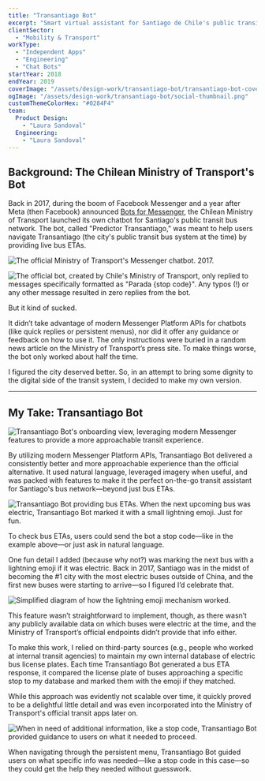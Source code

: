 ```yaml
---
title: "Transantiago Bot"
excerpt: "Smart virtual assistant for Santiago de Chile's public transit bus network."
clientSector:
  - "Mobility & Transport"
workType:
  - "Independent Apps"
  - "Engineering"
  - "Chat Bots"
startYear: 2018
endYear: 2019
coverImage: "/assets/design-work/transantiago-bot/transantiago-bot-cover.png"
ogImage: "/assets/design-work/transantiago-bot/social-thumbnail.png"
customThemeColorHex: "#0284F4"
team:
  Product Design:
    - "Laura Sandoval"
  Engineering:
    - "Laura Sandoval"
---
```


## Background: The Chilean Ministry of Transport's Bot

Back in 2017, during the boom of Facebook Messenger and a year after Meta (then Facebook) announced [Bots for Messenger](https://developers.facebook.com/blog/post/2016/07/01/bots-for-messenger-updates/), the Chilean Ministry of Transport launched its own chatbot for Santiago's public transit bus network. The bot, called "Predictor Transantiago," was meant to help users navigate Transantiago (the city's public transit bus system at the time) by providing live bus ETAs.

![The official Ministry of Transport's Messenger chatbot. 2017.](/assets/design-work/transantiago-bot/mtt-bot-screen-recording-2017.gif)

![The official bot, created by Chile's Ministry of Transport, only replied to messages specifically formatted as "Parada {stop code}". Any typos (!) or any other message resulted in zero replies from the bot.](/assets/design-work/transantiago-bot/mtt-bot-screen-recording-2017-2.gif)

But it kind of sucked.

It didn’t take advantage of modern Messenger Platform APIs for chatbots (like quick replies or persistent menus), nor did it offer any guidance or feedback on how to use it. The only instructions were buried in a random news article on the Ministry of Transport’s press site. To make things worse, the bot only worked about half the time.

I figured the city deserved better. So, in an attempt to bring some dignity to the digital side of the transit system, I decided to make my own version.

---

## My Take: Transantiago Bot

![Transantiago Bot's onboarding view, leveraging modern Messenger features to provide a more approachable transit experience.](/assets/design-work/transantiago-bot/transantiago-bot-onboarding.png)

By utilizing modern Messenger Platform APIs, Transantiago Bot delivered a consistently better and more approachable experience than the official alternative. It used natural language, leveraged imagery when useful, and was packed with features to make it the perfect on-the-go transit assistant for Santiago's bus network—beyond just bus ETAs.

![Transantiago Bot providing bus ETAs. When the next upcoming bus was electric, Transantiago Bot marked it with a small lightning emoji. Just for fun.](/assets/design-work/transantiago-bot/transantiago-bot-bus-stop.png)

To check bus ETAs, users could send the bot a stop code—like in the example above—or just ask in natural language.

One fun detail I added (because why not?) was marking the next bus with a lightning emoji if it was electric. Back in 2017, Santiago was in the midst of becoming the #1 city with the most electric buses outside of China, and the first new buses were starting to arrive—so I figured I’d celebrate that.

![Simplified diagram of how the lightning emoji mechanism worked.](/assets/design-work/transantiago-bot/api-diagram.png)

This feature wasn’t straightforward to implement, though, as there wasn’t any publicly available data on which buses were electric at the time, and the Ministry of Transport’s official endpoints didn’t provide that info either.

To make this work, I relied on third-party sources (e.g., people who worked at internal transit agencies) to maintain my own internal database of electric bus license plates. Each time Transantiago Bot generated a bus ETA response, it compared the license plate of buses approaching a specific stop to my database and marked them with the emoji if they matched.

While this approach was evidently not scalable over time, it quickly proved to be a delightful little detail and was even incorporated into the Ministry of Transport's official transit apps later on.

![When in need of additional information, like a stop code, Transantiago Bot provided guidance to users on what it needed to proceed.](/assets/design-work/transantiago-bot/transantiago-bot-bus-stop-guided.png)

When navigating through the persistent menu, Transantiago Bot guided users on what specific info was needed—like a stop code in this case—so they could get the help they needed without guesswork.
